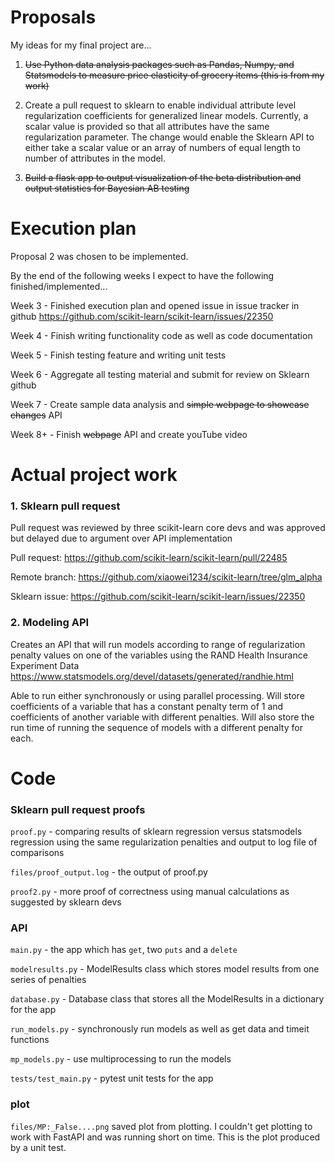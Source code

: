 # Proposals
My ideas for my final project are...

1. ~~Use Python data analysis packages such as Pandas, Numpy, and Statsmodels to measure price elasticity of grocery
items (this is from my work)~~

2. Create a pull request to sklearn to enable individual attribute level regularization coefficients for generalized
linear models. Currently, a scalar value is provided so that all attributes have the same regularization parameter.
The change would enable the Sklearn API to either take a scalar value or an array of numbers of equal length to
number of attributes in the model.

4. ~~Build a flask app to output visualization of the beta distribution and output statistics for Bayesian AB testing~~


# Execution plan

Proposal 2 was chosen to be implemented.


By the end of the following weeks I expect to have the following finished/implemented...

Week 3 - Finished execution plan and opened issue in issue tracker in github
https://github.com/scikit-learn/scikit-learn/issues/22350

Week 4 - Finish writing functionality code as well as code documentation

Week 5 - Finish testing feature and writing unit tests

Week 6 - Aggregate all testing material and submit for review on Sklearn github

Week 7 - Create sample data analysis and ~~simple webpage to showcase changes~~ API

Week 8+ - Finish ~~webpage~~ API and create youTube video

# Actual project work

### 1. Sklearn pull request
Pull request was reviewed by three scikit-learn core devs and was approved but delayed due to argument over
API implementation

Pull request: https://github.com/scikit-learn/scikit-learn/pull/22485

Remote branch: https://github.com/xiaowei1234/scikit-learn/tree/glm_alpha

Sklearn issue: https://github.com/scikit-learn/scikit-learn/issues/22350

### 2. Modeling API
Creates an API that will run models according to range of regularization penalty values on one of the variables
using the RAND Health Insurance Experiment Data https://www.statsmodels.org/devel/datasets/generated/randhie.html

Able to run either synchronously or using parallel processing. Will store coefficients of a variable that has a constant penalty term of 1
and coefficients of another variable with different penalties. Will also store the run time of running the sequence of 
models with a different penalty for each.

# Code

### Sklearn pull request proofs
`proof.py` - comparing results of sklearn regression versus statsmodels regression using the same regularization penalties
and output to log file of comparisons

`files/proof_output.log` - the output of proof.py

`proof2.py` - more proof of correctness using manual calculations as suggested by sklearn devs

### API

`main.py` - the app which has `get`, two `puts` and a `delete`

`modelresults.py` - ModelResults class which stores model results from one series of penalties

`database.py` - Database class that stores all the ModelResults in a dictionary for the app

`run_models.py` - synchronously run models as well as get data and timeit functions

`mp_models.py` - use multiprocessing to run the models

`tests/test_main.py` - pytest unit tests for the app

### plot
`files/MP:_False....png` saved plot from plotting. I couldn't get plotting to work with FastAPI and was
running short on time. This is the plot produced by a unit test.